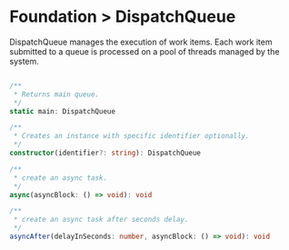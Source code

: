 # Foundation > DispatchQueue

DispatchQueue manages the execution of work items. Each work item submitted to a queue is processed on a pool of threads managed by the system.

```typescript

/**
 * Returns main queue. 
 */
static main: DispatchQueue

/**
 * Creates an instance with specific identifier optionally. 
 */
constructor(identifier?: string): DispatchQueue

/**
 * create an async task.
 */
async(asyncBlock: () => void): void

/**
 * create an async task after seconds delay.
 */
asyncAfter(delayInSeconds: number, asyncBlock: () => void): void

```